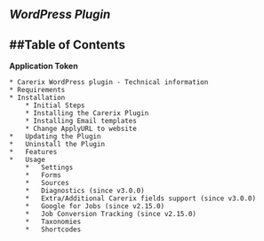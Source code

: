 *WordPress Plugin*
----------------

##Table of Contents
-----------------

****Application Token****
    
    * Carerix WordPress plugin - Technical information
    * Requirements
    * Installation
        * Initial Steps
        * Installing the Carerix Plugin
        * Installing Email templates            
        * Change ApplyURL to website            
    *   Updating the Plugin        
    *   Uninstall the Plugin        
    *   Features        
    *   Usage        
        *   Settings            
        *   Forms            
        *   Sources            
        *   Diagnostics (since v3.0.0)            
        *   Extra/Additional Carerix fields support (since v3.0.0)
        *   Google for Jobs (since v2.15.0)            
        *   Job Conversion Tracking (since v2.15.0)            
        *   Taxonomies            
        *   Shortcodes
